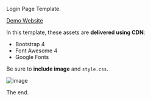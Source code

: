 Login Page Template.

[Demo Website](https://login-page-lem0n.netlify.app/)

In this template, these assets are **delivered using CDN**:
 - Bootstrap 4
 - Font Awesome 4
 - Google Fonts

Be sure to **include image** and `style.css`.

![image](https://user-images.githubusercontent.com/126497052/226271716-22b3e84c-b59d-4a45-9b71-45d86b841eff.png)

The end.
